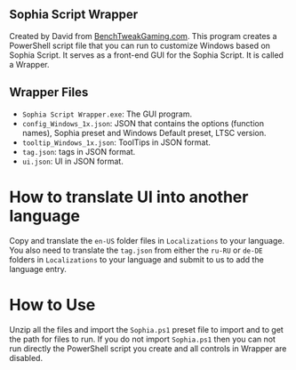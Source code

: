## Sophia Script Wrapper

Created by David from [BenchTweakGaming.com](https://benchtweakgaming.com/2020/10/10/windows-10-debloat-tool/).
This program creates a PowerShell script file that you can run to customize Windows based on Sophia Script. It serves as a front-end GUI for the Sophia Script. It is called a Wrapper.

## Wrapper Files

* `Sophia Script Wrapper.exe`: The GUI program.
* `config_Windows_1x.json`: JSON that contains the options (function names), Sophia preset and Windows Default preset, LTSC version.
* `tooltip_Windows_1x.json`: ToolTips in JSON format.
* `tag.json`: tags in JSON format.
* `ui.json`: UI in JSON format.

# How to translate UI into another language

Copy and translate the `en-US` folder files in `Localizations` to your language. You also need to translate the `tag.json` from either the `ru-RU` or `de-DE` folders in `Localizations` to your language and submit to us to add the language entry.

# How to Use

Unzip all the files and import the `Sophia.ps1` preset file to import and to get the path for files to run. If you do not import `Sophia.ps1` then you can not run directly the PowerShell script you create and all controls in Wrapper are disabled.
